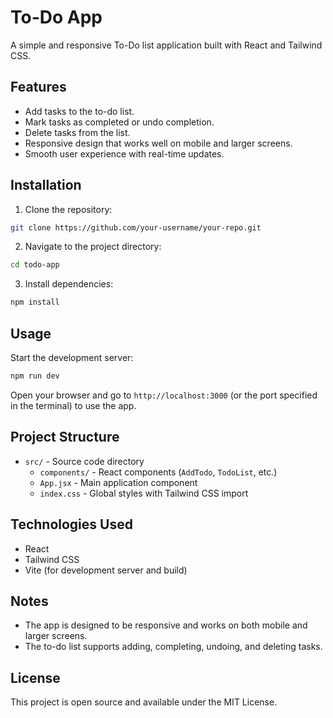 # To-Do App

A simple and responsive To-Do list application built with React and Tailwind CSS.

## Features

- Add tasks to the to-do list.
- Mark tasks as completed or undo completion.
- Delete tasks from the list.
- Responsive design that works well on mobile and larger screens.
- Smooth user experience with real-time updates.

## Installation

1. Clone the repository:

```bash
git clone https://github.com/your-username/your-repo.git
```

2. Navigate to the project directory:

```bash
cd todo-app
```

3. Install dependencies:

```bash
npm install
```

## Usage

Start the development server:

```bash
npm run dev
```

Open your browser and go to `http://localhost:3000` (or the port specified in the terminal) to use the app.

## Project Structure

- `src/` - Source code directory
  - `components/` - React components (`AddTodo`, `TodoList`, etc.)
  - `App.jsx` - Main application component
  - `index.css` - Global styles with Tailwind CSS import

## Technologies Used

- React
- Tailwind CSS
- Vite (for development server and build)

## Notes

- The app is designed to be responsive and works on both mobile and larger screens.
- The to-do list supports adding, completing, undoing, and deleting tasks.

## License

This project is open source and available under the MIT License.
